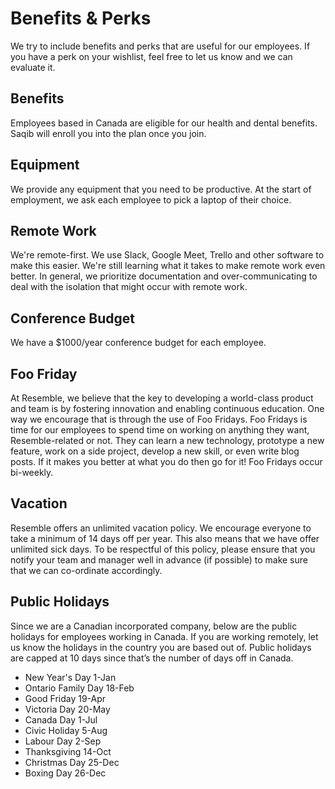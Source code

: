 # Benefits & Perks

We try to include benefits and perks that are useful for our employees. If you have a perk on your wishlist, feel free to let us know and we can evaluate it.

## Benefits

Employees based in Canada are eligible for our health and dental benefits. Saqib will enroll you into the plan once you join.

## Equipment

We provide any equipment that you need to be productive. At the start of employment, we ask each employee to pick a laptop of their choice.

## Remote Work

We're remote-first. We use Slack, Google Meet, Trello and other software to make this easier. We're still learning what it takes to make remote work even better. In general, we prioritize documentation and over-communicating to deal with the isolation that might occur with remote work.

## Conference Budget

We have a $1000/year conference budget for each employee.

## Foo Friday

At Resemble, we believe that the key to developing a world-class product and team is by fostering innovation and enabling continuous education. One way we encourage that is through the use of Foo Fridays. Foo Fridays is time for our employees to spend time on working on anything they want, Resemble-related or not. They can learn a new technology, prototype a new feature, work on a side project, develop a new skill, or even write blog posts. If it makes you better at what you do then go for it! Foo Fridays occur bi-weekly.

## Vacation

Resemble offers an unlimited vacation policy. We encourage everyone to take a minimum of 14 days off per year. This also means that we have offer unlimited sick days. To be respectful of this policy, please ensure that you notify your team and manager well in advance (if possible) to make sure that we can co-ordinate accordingly.

## Public Holidays

Since we are a Canadian incorporated company, below are the public holidays for employees working in Canada. If you are working remotely, let us know the holidays in the country you are based out of. Public holidays are capped at 10 days since that’s the number of days off in Canada.

- New Year's Day	1-Jan
- Ontario Family Day	18-Feb
- Good Friday	19-Apr
- Victoria Day	20-May
- Canada Day	1-Jul
- Civic Holiday	5-Aug
- Labour Day	2-Sep
- Thanksgiving	14-Oct
- Christmas Day	25-Dec
- Boxing Day	26-Dec
